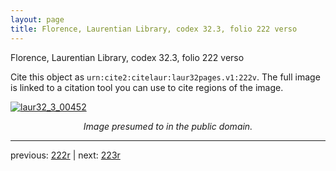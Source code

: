 ```yaml
---
layout: page
title: Florence, Laurentian Library, codex 32.3, folio 222 verso
---
```


Florence, Laurentian Library, codex 32.3, folio 222 verso

Cite this object as `urn:cite2:citelaur:laur32pages.v1:222v`.  The full image is linked to a citation tool you can use to cite regions of the image.

[![laur32_3_00452](http://www.homermultitext.org/iipsrv?IIIF=/project/homer/pyramidal/deepzoom/citelaur/laur32imgs/v1/laur32_3_00452.tif/full/800,/0/default.jpg)](http://www.homermultitext.org/ict2/?urn=urn:cite2:citelaur:laur32imgs.v1:laur32_3_00452) 

<p style="text-align: center; font-style: italic;">Image presumed to in the public domain.</p>

---

previous: [222r](../222r/) | next: [223r](../223r/)